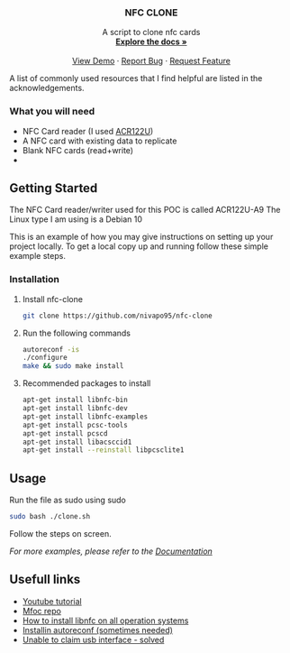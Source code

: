 
<p align="center">
  <h3 align="center">NFC CLONE</h3>

  <p align="center">
    A script to clone nfc cards
    <br />
    <a href="https://github.com/nivapo95/nfc-clone"><strong>Explore the docs »</strong></a>
    <br />
    <br />
    <a href="https://github.com/nivapo95/nfc-clone">View Demo</a>
    ·
    <a href="https://github.com/nivapo95/nfc-clone/issues">Report Bug</a>
    ·
    <a href="https://github.com/nivapo95/nfc-clone/issues">Request Feature</a>
  </p>
</p>


A list of commonly used resources that I find helpful are listed in the acknowledgements.

### What you will need


* NFC Card reader (I used [ACR122U](https://www.amazon.com/ACS-ACR122U-Contactless-Smart-Reader/dp/B01KEGQFYY))
* A NFC card with existing data to replicate 
* Blank NFC cards (read+write)
* 
<!-- GETTING STARTED -->
## Getting Started

The NFC Card reader/writer used for this POC is called ACR122U-A9 
The Linux type I am using is a Debian 10

This is an example of how you may give instructions on setting up your project locally.
To get a local copy up and running follow these simple example steps.

### Installation

1. Install nfc-clone
   ```sh
   git clone https://github.com/nivapo95/nfc-clone
   ```
2. Run the following commands
   ```sh
   autoreconf -is
   ./configure
   make && sudo make install
   ```
3. Recommended packages to install
   ```sh
   apt-get install libnfc-bin
   apt-get install libnfc-dev
   apt-get install libnfc-examples
   apt-get install pcsc-tools
   apt-get install pcscd
   apt-get install libacsccid1
   apt-get install --reinstall libpcsclite1
   ```

<!-- USAGE EXAMPLES -->
## Usage

Run the file as sudo using sudo

 ```sh
 sudo bash ./clone.sh
 ```
Follow the steps on screen.



_For more examples, please refer to the [Documentation](https://example.com)_


<!-- ACKNOWLEDGEMENTS -->
## Usefull links
* [Youtube tutorial](https://www.youtube.com/watch?v=c0Qsmgvj_oo)
* [Mfoc repo](https://github.com/nfc-tools/mfoc)
* [How to install libnfc on all operation systems](http://nfc-tools.org/index.php/Libnfc#Download)
* [Installin autoreconf (sometimes needed)](https://askubuntu.com/questions/265471/autoreconf-not-found-error-during-making-qemu-1-4-0)
* [Unable to claim usb interface - solved](https://stackoverflow.com/questions/31131569/unable-to-claim-usb-interface-device-or-resource-busy)
